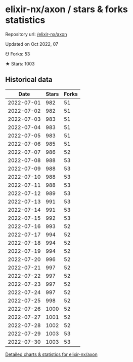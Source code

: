# elixir-nx/axon / stars & forks statistics

Repository url: [/elixir-nx/axon](https://github.com/elixir-nx/axon)

Updated on Oct 2022, 07

☋ Forks: 53

★ Stars: 1003

## Historical data
| Date | Stars | Forks |
|------|-------|-------|
| 2022-07-01 | 982 | 51 | 
| 2022-07-02 | 982 | 51 | 
| 2022-07-03 | 983 | 51 | 
| 2022-07-04 | 983 | 51 | 
| 2022-07-05 | 983 | 51 | 
| 2022-07-06 | 985 | 51 | 
| 2022-07-07 | 986 | 52 | 
| 2022-07-08 | 988 | 53 | 
| 2022-07-09 | 988 | 53 | 
| 2022-07-10 | 988 | 53 | 
| 2022-07-11 | 988 | 53 | 
| 2022-07-12 | 989 | 53 | 
| 2022-07-13 | 991 | 53 | 
| 2022-07-14 | 991 | 53 | 
| 2022-07-15 | 992 | 53 | 
| 2022-07-16 | 993 | 52 | 
| 2022-07-17 | 994 | 52 | 
| 2022-07-18 | 994 | 52 | 
| 2022-07-19 | 994 | 52 | 
| 2022-07-20 | 996 | 52 | 
| 2022-07-21 | 997 | 52 | 
| 2022-07-22 | 997 | 52 | 
| 2022-07-23 | 997 | 52 | 
| 2022-07-24 | 997 | 52 | 
| 2022-07-25 | 998 | 52 | 
| 2022-07-26 | 1000 | 52 | 
| 2022-07-27 | 1001 | 52 | 
| 2022-07-28 | 1002 | 52 | 
| 2022-07-29 | 1003 | 53 | 
| 2022-07-30 | 1003 | 53 | 


[Detailed charts & statistics for elixir-nx/axon](https://reviewgithub.com/rep/elixir-nx/axon)
